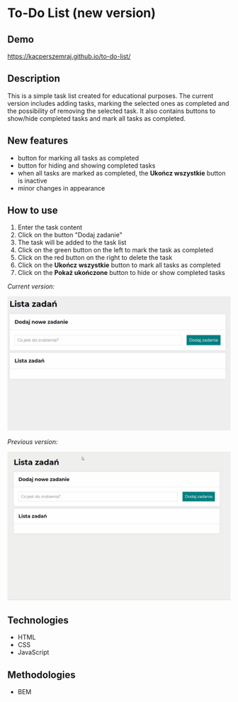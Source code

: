 # To-Do List (new version)

## Demo

https://kacperszemraj.github.io/to-do-list/

## Description

This is a simple task list created for educational purposes. The current version includes adding tasks, marking the selected ones as completed and the possibility of removing the selected task. It also contains buttons to show/hide completed tasks and mark all tasks as completed.

## New features
- button for marking all tasks as completed
- button for hiding and showing completed tasks
- when all tasks are marked as completed, the **Ukończ wszystkie** button is inactive
- minor changes in appearance

## How to use

1. Enter the task content
2. Click on the button "Dodaj zadanie"
3. The task will be added to the task list
4. Click on the green button on the left to mark the task as completed
5. Click on the red button on the right to delete the task
6. Click on the **Ukończ wszystkie** button to mark all tasks as completed
7. Click on the **Pokaż ukończone** button to hide or show completed tasks

*Current version:*

![Todolist](images/Todo-newVersion.gif)

*Previous version:*

![Todolist](images/Todo.gif)

## Technologies

- HTML
- CSS
- JavaScript

## Methodologies

- BEM
